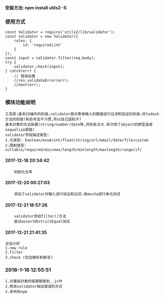 **安装方法: npm install utils2 -S**
### 使用方式
```
const Validator = require('utils2/lib/validator');
const validator = new Validator({
    rules: {
        id: 'required|int'
    }
});
const input = validator.filter(req.body);
try {
    validator.check(input);
} catch(err) {
    // 错误处理
    //res.validateError(err);
    //next(err);
}
```
### 模块功能说明
```
工具库:基本IO操作的封装;validator是对表单输入的数据进行过滤和验证的封装;仿lodash方法的封装(有些写法不习惯,所以自己造轮子)
基本对象的方法拓展(string/number/date等,风险有点大.有次改了object的原型造成sequelize报错)
validator字段描述类型:
1.元类型: boolean/enum/int/float/string/url/email/date/file/custom
2.限制类型: nullable/required/min/max/length/minlength/maxlength/range/if/
```

#### 2017-12-18 20:34:42
```
    初始化仓库
```
#### 2017-12-20 00:27:03
```
    添加了validator对输入进行验证和过滤.用mocha进行单元测试
```
#### 2017-12-21 18:57:26
```
    validator添加filter()方法
    尝试assert的strictEqual测试
```
#### 2017-12-21 21:41:35
```
没设计好
1.new rule 
2.filter
3.check (包含解析和断言)

```
### 2018-1-16 12:55:51
```
1.对基础对象的拓展都放到_.js中
2.修改validator抛出错误的方式
3.发布到npm
```